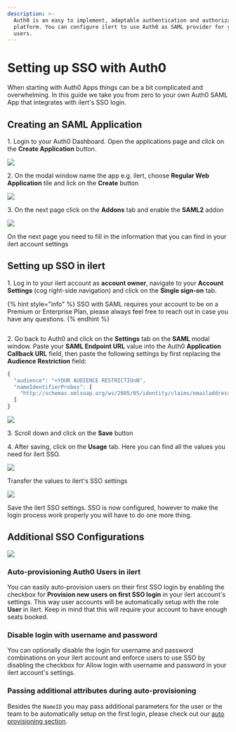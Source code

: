 ```yaml
---
description: >-
  Auth0 is an easy to implement, adaptable authentication and authorization
  platform. You can configure ilert to use Auth0 as SAML provider for your
  users.
---
```


# Setting up SSO with Auth0

When starting with Auth0 Apps things can be a bit complicated and overwhelming. In this guide we take you from zero to your own Auth0 SAML App that integrates with ilert's SSO login.

## Creating an SAML Application

1\. Login to your Auth0 Dashboard. Open the applications page and click on the **Create Application** button.

![](../../.gitbook/assets/Applications.png)

2\. On the modal window name the app e.g. ilert, choose **Regular Web Application** tile and lick on the **Create** button

![](<../../.gitbook/assets/Applications (1).png>)

3\. On the next page click on the **Addons** tab and enable the **SAML2** addon

![](../../.gitbook/assets/Application_Details.png)

On the next page you need to fill in the information that you can find in your ilert account settings

## Setting up SSO in ilert

1\. Log in to your ilert account as **account owner**, navigate to your **Account Settings** (cog right-side navigation) and click on the **Single sign-on** tab.

{% hint style="info" %}
SSO with SAML requires your account to be on a Premium or Enterprise Plan, please always feel free to reach out in case you have any questions.
{% endhint %}

<figure><img src="../../.gitbook/assets/Screenshot 2023-02-07 at 11.07.07.png" alt=""><figcaption></figcaption></figure>

2\. Go back to Auth0 and click on the **Settings** tab on the **SAML** modal window. Paste your **SAML Endpoint URL** value into the Auth0 **Application Callback URL** field, then paste the following settings by first replacing the **Audience Restriction** field:

```javascript
{
  "audience": "<YOUR AUDIENCE RESTRICTIOnN",
  "nameIdentifierProbes": [
    "http://schemas.xmlsoap.org/ws/2005/05/identity/claims/emailaddress"
  ]
}
```

![](<../../.gitbook/assets/Application_Details (1).png>)

3\. Scroll down and click on the **Save** button

4\. After saving, click on the **Usage** tab. Here you can find all the values you need for ilert SSO.

![](<../../.gitbook/assets/Application_Details (2).png>)

Transfer the values to ilert's SSO settings

![](<../../.gitbook/assets/iLert (52).png>)

Save the ilert SSO settings. SSO is now configured, however to make the login process work properly you will have to do one more thing.

## Additional SSO Configurations

![](<../../.gitbook/assets/Screenshot 2020-06-17 at 13.58.03.png>)

### Auto-provisioning Auth0 Users in ilert

You can easily auto-provision users on their first SSO login by enabling the checkbox for **Provision new users on first SSO login** in your ilert account's settings. This way user accounts will be automatically setup with the role **User** in ilert. Keep in mind that this will require your account to have enough seats booked.

### Disable login with username and password

You can optionally disable the login for username and password combinations on your ilert account and enforce users to use SSO by disabling the checkbox for Allow login with username and password in your ilert account's settings.

### Passing additional attributes during auto-provisioning

Besides the `NameID` you may pass additional parameters for the user or the team to be automatically setup on the first login, please check out our [auto provisioning section](auto-provisioning-users-and-teams.md).
